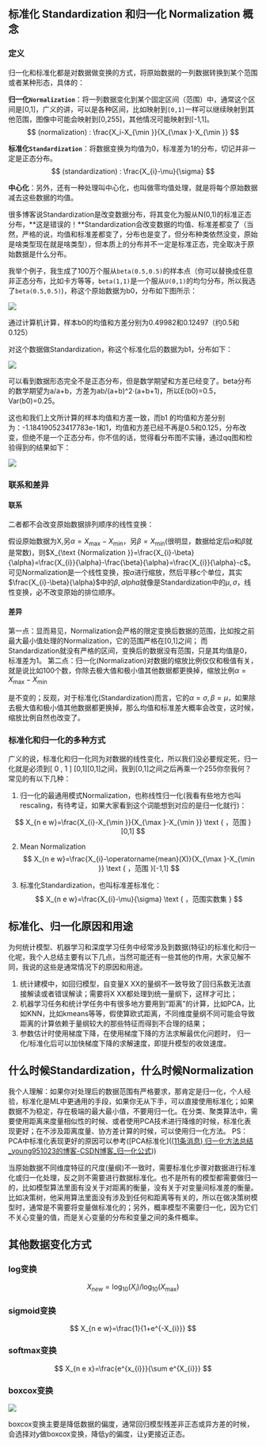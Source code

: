 ## 标准化 Standardization 和归一化 Normalization 概念

### 定义

归一化和标准化都是对数据做变换的方式，将原始数据的一列数据转换到某个范围或者某种形态，具体的：

**归一化`Normalization`**：将一列数据变化到某个固定区间（范围）中，通常这个区间是[0,1]，广义的讲，可以是各种区间，比如映射到`[0,1]`一样可以继续映射到其他范围，图像中可能会映射到[0,255]，其他情况可能映射到[-1,1]。
$$
(normalization) : \frac{X_i-X_{\min }}{X_{\max }-X_{\min }}
$$


**标准化`Standardization`**：将数据变换为均值为0，标准差为1的分布，切记并非一定是正态分布。
$$
(standardization) : \frac{X_{i}-\mu}{\sigma}
$$


**中心化**：另外，还有一种处理叫中心化，也叫做零均值处理，就是将每个原始数据减去这些数据的均值。

很多博客说Standardization是改变数据分布，将其变化为服从N(0,1)的标准正态分布，**这是错误的！**Standardization会改变数据的均值、标准差都变了（当然，严格的说，均值和标准差都变了，分布也是变了，但分布种类依然没变，原始是啥类型现在就是啥类型），但本质上的分布并不一定是标准正态，完全取决于原始数据是什么分布。

我举个例子，我生成了100万个服从`beta(0.5,0.5)`的样本点（你可以替换成任意非正态分布，比如卡方等等，`beta(1,1)`是一个服从`U(0,1)`的均匀分布，所以我选了`beta(0.5,0.5)`)，称这个原始数据为b0，分布如下图所示：

![](https://shengbucket.oss-cn-hangzhou.aliyuncs.com/pics/FNLc5.jpg)

通过计算机计算，样本b0的均值和方差分别为0.49982和0.12497（约0.5和0.125）

对这个数据做Standardization，称这个标准化后的数据为b1，分布如下：

![](https://shengbucket.oss-cn-hangzhou.aliyuncs.com/pics/6O2nm.jpg)

可以看到数据形态完全不是正态分布，但是数学期望和方差已经变了。beta分布的数学期望为a/a+b，方差为ab/(a+b)^2·(a+b+1)，所以E(b0)=0.5，Var(b0)=0.25。

这也和我们上文所计算的样本均值和方差一致，而b1 的均值和方差分别为：-1.184190523417783e-1和1，均值和方差已经不再是0.5和0.125，分布改变，但绝不是一个正态分布，你不信的话，觉得看分布图不实锤，通过qq图和检验得到的结果如下：

![](https://shengbucket.oss-cn-hangzhou.aliyuncs.com/pics/qprVy.jpg)

### 联系和差异

#### 联系

二者都不会改变原始数据排列顺序的线性变换：

假设原始数据为X,另$\alpha=X_{\max }-X_{\min }$，另$\beta=X_{\min }$(很明显，数据给定后$\alpha$和$\beta$就是常数)，则$X_{\text {Normalization }}=\frac{X_{i}-\beta}{\alpha}=\frac{X_{i}}{\alpha}-\frac{\beta}{\alpha}=\frac{X_{i}}{\alpha}-c$。可见Normalization是一个线性变换，按$\alpha$进行缩放，然后平移c个单位，其实$\frac{X_{i}-\beta}{\alpha}$中的$\beta,alpha$就像是Standardization中的$\mu,\sigma$，线性变换，必不改变原始的排位顺序。

#### 差异

第一点：显而易见，Normalization会严格的限定变换后数据的范围，比如按之前最大最小值处理的Normalization，它的范围严格在[0,1]之间；
而Standardization就没有严格的区间，变换后的数据没有范围，只是其均值是0，标准差为1。
第二点：归一化(Normalization)对数据的缩放比例仅仅和极值有关，就是说比如100个数，你除去极大值和极小值其他数据都更换掉，缩放比例$\alpha=X_{\max }-X_{\min }$

 是不变的；反观，对于标准化(Standardization)而言，它的$\alpha=\sigma, \beta=\mu$，如果除去极大值和极小值其他数据都更换掉，那么均值和标准差大概率会改变，这时候，缩放比例自然也改变了。

### 标准化和归一化的多种方式

广义的说，标准化和归一化同为对数据的线性变化，所以我们没必要规定死，归一化就是必须到[ 0 , 1 ] [0,1][0,1]之间，我到[0,1]之间之后再乘一个255你奈我何？常见的有以下几种：

1. 归一化的最通用模式Normalization，也称线性归一化(我看有些地方也叫rescaling，有待考证，如果大家看到这个词能想到对应的是归一化就行)：

$$
X_{n e w}=\frac{X_{i}-X_{\min }}{X_{\max }-X_{\min }} \text { ，范围 }[0,1]
$$

2. Mean Normalization
   $$
   X_{n e w}=\frac{X_{i}-\operatorname{mean}(X)}{X_{\max }-X_{\min }} \text { ，范围 }[-1,1]
   $$
   

3. 标准化Standardization，也叫标准差标准化：
   $$
   X_{n e w}=\frac{X_{i}-\mu}{\sigma} \text { ，范围实数集 }
   $$
   

## 标准化、归一化原因和用途

为何统计模型、机器学习和深度学习任务中经常涉及到数据(特征)的标准化和归一化呢，我个人总结主要有以下几点，当然可能还有一些其他的作用，大家见解不同，我说的这些是通常情况下的原因和用途。

1. 统计建模中，如回归模型，自变量X XX的量纲不一致导致了回归系数无法直接解读或者错误解读；需要将X XX都处理到统一量纲下，这样才可比；
2. 机器学习任务和统计学任务中有很多地方要用到“距离”的计算，比如PCA，比如KNN，比如kmeans等等，假使算欧式距离，不同维度量纲不同可能会导致距离的计算依赖于量纲较大的那些特征而得到不合理的结果；
3. 参数估计时使用梯度下降，在使用梯度下降的方法求解最优化问题时， 归一化/标准化后可以加快梯度下降的求解速度，即提升模型的收敛速度。



## 什么时候Standardization，什么时候Normalization

我个人理解：如果你对处理后的数据范围有严格要求，那肯定是归一化，个人经验，标准化是ML中更通用的手段，如果你无从下手，可以直接使用标准化；如果数据不为稳定，存在极端的最大最小值，不要用归一化。在分类、聚类算法中，需要使用距离来度量相似性的时候、或者使用PCA技术进行降维的时候，标准化表现更好；在不涉及距离度量、协方差计算的时候，可以使用归一化方法。
PS：PCA中标准化表现更好的原因可以参考([PCA标准化]([(11条消息) 归一化方法总结_young951023的博客-CSDN博客_归一化公式](https://blog.csdn.net/young951023/article/details/78389445)))

当原始数据不同维度特征的尺度(量纲)不一致时，需要标准化步骤对数据进行标准化或归一化处理，反之则不需要进行数据标准化。也不是所有的模型都需要做归一的，比如模型算法里面有没关于对距离的衡量，没有关于对变量间标准差的衡量。比如决策树，他采用算法里面没有涉及到任何和距离等有关的，所以在做决策树模型时，通常是不需要将变量做标准化的；另外，概率模型不需要归一化，因为它们不关心变量的值，而是关心变量的分布和变量之间的条件概率。



## 其他数据变化方式

### log变换

$$
X_{n e w}=\log _{10}\left(X_{i}\right) / \log _{10}\left(X_{\max }\right)
$$

### sigmoid变换

$$
X_{n e w}=\frac{1}{1+e^{-X_{i}}}
$$

### softmax变换

$$
X_{n e x}=\frac{e^{x_{i}}}{\sum e^{X_{i}}}
$$

### boxcox变换

![](https://img-blog.csdnimg.cn/20191021234229499.png)

boxcox变换主要是降低数据的偏度，通常回归模型残差非正态或异方差的时候，会选择对y做boxcox变换，降低y的偏度，让y更接近正态。